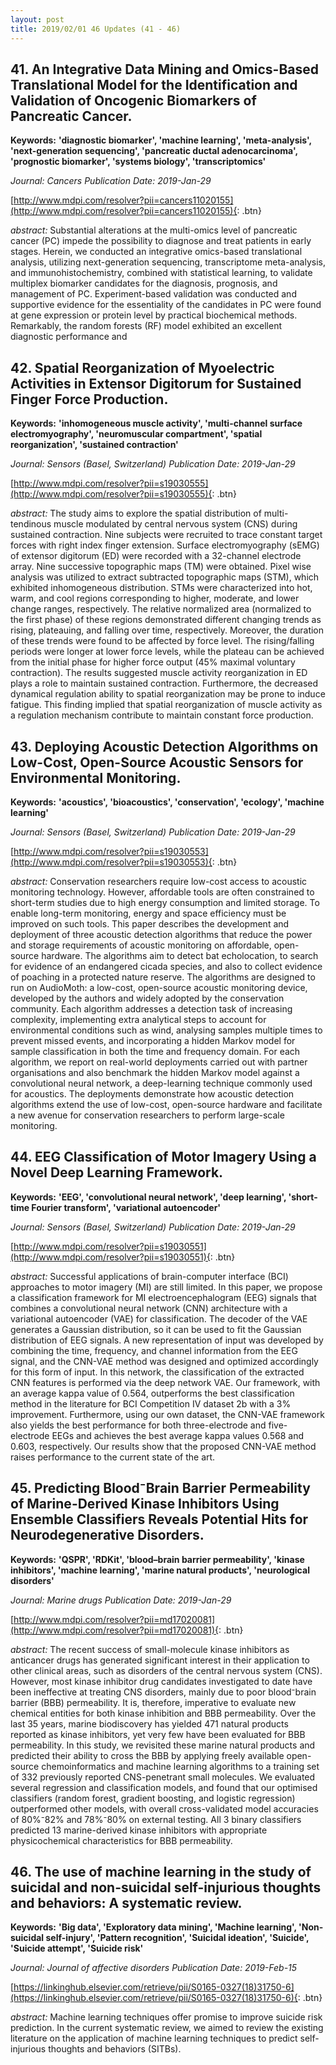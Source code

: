 ```yaml
---
layout: post
title: 2019/02/01 46 Updates (41 - 46)
---
```

## 41. An Integrative Data Mining and Omics-Based Translational Model for the Identification and Validation of Oncogenic Biomarkers of Pancreatic Cancer.
**Keywords:** **'diagnostic biomarker', 'machine learning', 'meta-analysis', 'next-generation sequencing', 'pancreatic ductal adenocarcinoma', 'prognostic biomarker', 'systems biology', 'transcriptomics'**

*Journal: Cancers* *Publication Date: 2019-Jan-29*

[http://www.mdpi.com/resolver?pii=cancers11020155](http://www.mdpi.com/resolver?pii=cancers11020155){: .btn}

*abstract:* Substantial alterations at the multi-omics level of pancreatic cancer (PC) impede the possibility to diagnose and treat patients in early stages. Herein, we conducted an integrative omics-based translational analysis, utilizing next-generation sequencing, transcriptome meta-analysis, and immunohistochemistry, combined with statistical learning, to validate multiplex biomarker candidates for the diagnosis, prognosis, and management of PC. Experiment-based validation was conducted and supportive evidence for the essentiality of the candidates in PC were found at gene expression or protein level by practical biochemical methods. Remarkably, the random forests (RF) model exhibited an excellent diagnostic performance and 

## 42. Spatial Reorganization of Myoelectric Activities in Extensor Digitorum for Sustained Finger Force Production.
**Keywords:** **'inhomogeneous muscle activity', 'multi-channel surface electromyography', 'neuromuscular compartment', 'spatial reorganization', 'sustained contraction'**

*Journal: Sensors (Basel, Switzerland)* *Publication Date: 2019-Jan-29*

[http://www.mdpi.com/resolver?pii=s19030555](http://www.mdpi.com/resolver?pii=s19030555){: .btn}

*abstract:* The study aims to explore the spatial distribution of multi-tendinous muscle modulated by central nervous system (CNS) during sustained contraction. Nine subjects were recruited to trace constant target forces with right index finger extension. Surface electromyography (sEMG) of extensor digitorum (ED) were recorded with a 32-channel electrode array. Nine successive topographic maps (TM) were obtained. Pixel wise analysis was utilized to extract subtracted topographic maps (STM), which exhibited inhomogeneous distribution. STMs were characterized into hot, warm, and cool regions corresponding to higher, moderate, and lower change ranges, respectively. The relative normalized area (normalized to the first phase) of these regions demonstrated different changing trends as rising, plateauing, and falling over time, respectively. Moreover, the duration of these trends were found to be affected by force level. The rising/falling periods were longer at lower force levels, while the plateau can be achieved from the initial phase for higher force output (45% maximal voluntary contraction). The results suggested muscle activity reorganization in ED plays a role to maintain sustained contraction. Furthermore, the decreased dynamical regulation ability to spatial reorganization may be prone to induce fatigue. This finding implied that spatial reorganization of muscle activity as a regulation mechanism contribute to maintain constant force production.

## 43. Deploying Acoustic Detection Algorithms on Low-Cost, Open-Source Acoustic Sensors for Environmental Monitoring.
**Keywords:** **'acoustics', 'bioacoustics', 'conservation', 'ecology', 'machine learning'**

*Journal: Sensors (Basel, Switzerland)* *Publication Date: 2019-Jan-29*

[http://www.mdpi.com/resolver?pii=s19030553](http://www.mdpi.com/resolver?pii=s19030553){: .btn}

*abstract:* Conservation researchers require low-cost access to acoustic monitoring technology. However, affordable tools are often constrained to short-term studies due to high energy consumption and limited storage. To enable long-term monitoring, energy and space efficiency must be improved on such tools. This paper describes the development and deployment of three acoustic detection algorithms that reduce the power and storage requirements of acoustic monitoring on affordable, open-source hardware. The algorithms aim to detect bat echolocation, to search for evidence of an endangered cicada species, and also to collect evidence of poaching in a protected nature reserve. The algorithms are designed to run on AudioMoth: a low-cost, open-source acoustic monitoring device, developed by the authors and widely adopted by the conservation community. Each algorithm addresses a detection task of increasing complexity, implementing extra analytical steps to account for environmental conditions such as wind, analysing samples multiple times to prevent missed events, and incorporating a hidden Markov model for sample classification in both the time and frequency domain. For each algorithm, we report on real-world deployments carried out with partner organisations and also benchmark the hidden Markov model against a convolutional neural network, a deep-learning technique commonly used for acoustics. The deployments demonstrate how acoustic detection algorithms extend the use of low-cost, open-source hardware and facilitate a new avenue for conservation researchers to perform large-scale monitoring.

## 44. EEG Classification of Motor Imagery Using a Novel Deep Learning Framework.
**Keywords:** **'EEG', 'convolutional neural network', 'deep learning', 'short-time Fourier transform', 'variational autoencoder'**

*Journal: Sensors (Basel, Switzerland)* *Publication Date: 2019-Jan-29*

[http://www.mdpi.com/resolver?pii=s19030551](http://www.mdpi.com/resolver?pii=s19030551){: .btn}

*abstract:* Successful applications of brain-computer interface (BCI) approaches to motor imagery (MI) are still limited. In this paper, we propose a classification framework for MI electroencephalogram (EEG) signals that combines a convolutional neural network (CNN) architecture with a variational autoencoder (VAE) for classification. The decoder of the VAE generates a Gaussian distribution, so it can be used to fit the Gaussian distribution of EEG signals. A new representation of input was developed by combining the time, frequency, and channel information from the EEG signal, and the CNN-VAE method was designed and optimized accordingly for this form of input. In this network, the classification of the extracted CNN features is performed via the deep network VAE. Our framework, with an average kappa value of 0.564, outperforms the best classification method in the literature for BCI Competition IV dataset 2b with a 3% improvement. Furthermore, using our own dataset, the CNN-VAE framework also yields the best performance for both three-electrode and five-electrode EEGs and achieves the best average kappa values 0.568 and 0.603, respectively. Our results show that the proposed CNN-VAE method raises performance to the current state of the art.

## 45. Predicting Blood⁻Brain Barrier Permeability of Marine-Derived Kinase Inhibitors Using Ensemble Classifiers Reveals Potential Hits for Neurodegenerative Disorders.
**Keywords:** **'QSPR', 'RDKit', 'blood–brain barrier permeability', 'kinase inhibitors', 'machine learning', 'marine natural products', 'neurological disorders'**

*Journal: Marine drugs* *Publication Date: 2019-Jan-29*

[http://www.mdpi.com/resolver?pii=md17020081](http://www.mdpi.com/resolver?pii=md17020081){: .btn}

*abstract:* The recent success of small-molecule kinase inhibitors as anticancer drugs has generated significant interest in their application to other clinical areas, such as disorders of the central nervous system (CNS). However, most kinase inhibitor drug candidates investigated to date have been ineffective at treating CNS disorders, mainly due to poor blood⁻brain barrier (BBB) permeability. It is, therefore, imperative to evaluate new chemical entities for both kinase inhibition and BBB permeability. Over the last 35 years, marine biodiscovery has yielded 471 natural products reported as kinase inhibitors, yet very few have been evaluated for BBB permeability. In this study, we revisited these marine natural products and predicted their ability to cross the BBB by applying freely available open-source chemoinformatics and machine learning algorithms to a training set of 332 previously reported CNS-penetrant small molecules. We evaluated several regression and classification models, and found that our optimised classifiers (random forest, gradient boosting, and logistic regression) outperformed other models, with overall cross-validated model accuracies of 80%⁻82% and 78%⁻80% on external testing. All 3 binary classifiers predicted 13 marine-derived kinase inhibitors with appropriate physicochemical characteristics for BBB permeability.

## 46. The use of machine learning in the study of suicidal and non-suicidal self-injurious thoughts and behaviors: A systematic review.
**Keywords:** **'Big data', 'Exploratory data mining', 'Machine learning', 'Non-suicidal self-injury', 'Pattern recognition', 'Suicidal ideation', 'Suicide', 'Suicide attempt', 'Suicide risk'**

*Journal: Journal of affective disorders* *Publication Date: 2019-Feb-15*

[https://linkinghub.elsevier.com/retrieve/pii/S0165-0327(18)31750-6](https://linkinghub.elsevier.com/retrieve/pii/S0165-0327(18)31750-6){: .btn}

*abstract:* Machine learning techniques offer promise to improve suicide risk prediction. In the current systematic review, we aimed to review the existing literature on the application of machine learning techniques to predict self-injurious thoughts and behaviors (SITBs).

